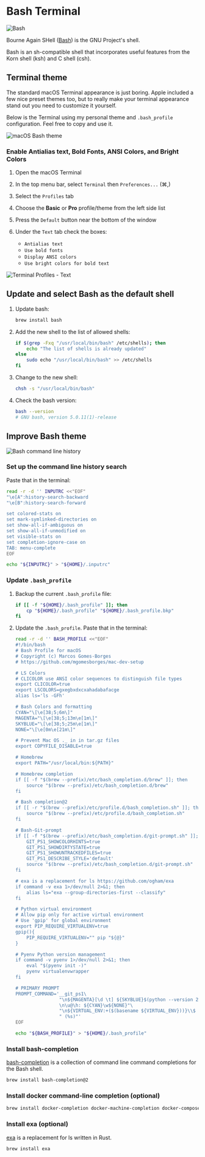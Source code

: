 # Bash Terminal

![Bash](../assets/bash-logo.png?raw=true)

Bourne Again SHell ([Bash](https://www.gnu.org/software/bash/)) is the GNU Project's shell.

Bash is an sh-compatible shell that incorporates useful features from the Korn shell (ksh) and C shell (csh).

## Terminal theme

The standard macOS Terminal appearance is just boring. Apple included a few nice preset themes too, but to really make your terminal appearance stand out you need to customize it yourself.

Below is the Terminal using my personal theme and `.bash_profile` configuration. Feel free to copy and use it.

![macOS Bash theme](../assets/terminal-bash.png?raw=true)

### Enable Antialias text, Bold Fonts, ANSI Colors, and Bright Colors

1. Open the macOS Terminal
2. In the top menu bar, select `Terminal` then `Preferences...` (⌘,)
3. Select the `Profiles` tab
4. Choose the **Basic** or **Pro** profile/theme from the left side list
5. Press the `Default` button near the bottom of the window
6. Under the `Text` tab check the boxes:

   * `Antialias text`
   * `Use bold fonts`
   * `Display ANSI colors`
   * `Use bright colors for bold text`

![Terminal Profiles - Text](../assets/terminal-profiles-text.png?raw=true)

## Update and select Bash as the default shell

1. Update bash:

    ```bash
    brew install bash
    ```

2. Add the new shell to the list of allowed shells:

    ```bash
    if $(grep -Fxq "/usr/local/bin/bash" /etc/shells); then
        echo "The list of shells is already updated"
    else
        sudo echo "/usr/local/bin/bash" >> /etc/shells
    fi
    ```

3. Change to the new shell:

    ```bash
    chsh -s "/usr/local/bin/bash"
    ```

4. Check the bash version:

    ```bash
    bash --version
    # GNU bash, version 5.0.11(1)-release
    ```

## Improve Bash theme

![Bash command line history](../assets/terminal-bash.gif?raw=true)

### Set up the command line history search

Paste that in the terminal:

```bash
read -r -d '' INPUTRC <<"EOF"
"\e[A":history-search-backward
"\e[B":history-search-forward

set colored-stats on
set mark-symlinked-directories on
set show-all-if-ambiguous on
set show-all-if-unmodified on
set visible-stats on
set completion-ignore-case on
TAB: menu-complete
EOF

echo "${INPUTRC}" > "${HOME}/.inputrc"
```

### Update `.bash_profile`

1. Backup the current `.bash_profile` file:

    ```bash
    if [[ -f "${HOME}/.bash_profile" ]]; then
        cp "${HOME}/.bash_profile" "${HOME}/.bash_profile.bkp"
    fi
    ```

2. Update the `.bash_profile`. Paste that in the terminal:

    ```bash
    read -r -d '' BASH_PROFILE <<"EOF"
    #!/bin/bash
    # Bash Profile for macOS
    # Copyright (c) Marcos Gomes-Borges
    # https://github.com/mgomesborges/mac-dev-setup

    # LS Colors
    # CLICOLOR use ANSI color sequences to distinguish file types
    export CLICOLOR=true
    export LSCOLORS=gxegbxdxcxahadabafacge
    alias ls='ls -GFh'

    # Bash Colors and formatting
    CYAN="\[\e[38;5;6m\]"
    MAGENTA="\[\e[38;5;13m\e[1m\]"
    SKYBLUE="\[\e[38;5;25m\e[1m\]"
    NONE="\[\e[0m\e[21m\]"

    # Prevent Mac OS ._ in in tar.gz files
    export COPYFILE_DISABLE=true

    # Homebrew
    export PATH="/usr/local/bin:${PATH}"

    # Homebrew completion
    if [[ -f "$(brew --prefix)/etc/bash_completion.d/brew" ]]; then
        source "$(brew --prefix)/etc/bash_completion.d/brew"
    fi

    # Bash completion@2
    if [[ -r "$(brew --prefix)/etc/profile.d/bash_completion.sh" ]]; then
        source "$(brew --prefix)/etc/profile.d/bash_completion.sh"
    fi

    # Bash-Git-prompt
    if [[ -f "$(brew --prefix)/etc/bash_completion.d/git-prompt.sh" ]]; then
        GIT_PS1_SHOWCOLORHINTS=true
        GIT_PS1_SHOWDIRTYSTATE=true
        GIT_PS1_SHOWUNTRACKEDFILES=true
        GIT_PS1_DESCRIBE_STYLE='default'
        source "$(brew --prefix)/etc/bash_completion.d/git-prompt.sh"
    fi

    # exa is a replacement for ls https://github.com/ogham/exa
    if command -v exa 1>/dev/null 2>&1; then
        alias ls="exa --group-directories-first --classify"
    fi

    # Python virtual environment
    # Allow pip only for active virtual environment
    # Use 'gpip' for global environment
    export PIP_REQUIRE_VIRTUALENV=true
    gpip(){
        PIP_REQUIRE_VIRTUALENV="" pip "${@}"
    }

    # Pyenv Python version management
    if command -v pyenv 1>/dev/null 2>&1; then
        eval "$(pyenv init -)"
        pyenv virtualenvwrapper
    fi

    # PRIMARY PROMPT
    PROMPT_COMMAND='__git_ps1\
                    "\n${MAGENTA}[\d \t] ${SKYBLUE}$(python --version 2>&1)${NONE}\
                    \n\u@\h: ${CYAN}\w${NONE}"\
                    "\n${VIRTUAL_ENV:+($(basename ${VIRTUAL_ENV}))}\\$ "\
                    " (%s)"'
    EOF

    echo "${BASH_PROFILE}" > "${HOME}/.bash_profile"
    ```

### Install bash-completion

[bash-completion](https://github.com/scop/bash-completion) is a collection of command line command completions for the Bash shell.

```bash
brew install bash-completion@2
```

### Install docker command-line completion (optional)

```bash
brew install docker-completion docker-machine-completion docker-compose-completion
```

### Install exa (optional)

[exa](https://the.exa.website) is a replacement for ls written in Rust.

```bash
brew install exa
```
